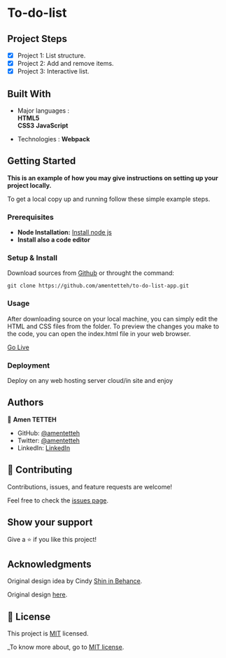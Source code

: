 # To-do-list

## Project Steps

- [x] Project 1: List structure. 
- [x] Project 2: Add and remove items.
- [x] Project 3: Interactive list.

## Built With

- Major languages :\
  **HTML5**  \
  **CSS3**
  **JavaScript**

- Technologies :
    **Webpack**


## Getting Started

**This is an example of how you may give instructions on setting up your project locally.**


To get a local copy up and running follow these simple example steps.

### Prerequisites

* **Node Installation:** [Install node js](https://nodejs.org/en/download/)
* **Install also a code editor**

### Setup & Install

Download sources from [Github](https://github.com/amentetteh/to-do-list-app.git) or throught the command: 
```
git clone https://github.com/amentetteh/to-do-list-app.git

```

### Usage

After downloading source on your local machine, you can simply edit the HTML and CSS files from the folder. To preview the changes you make to the code, you can open the index.html file in your web browser.

[Go Live](https://github.com/amentetteh/to-do-list-app/dist)

### Deployment
Deploy on any web hosting server cloud/in site and enjoy 

## Authors

👤 **Amen TETTEH**

- GitHub: [@amentetteh](https://github.com/amentetteh)
- Twitter: [@amentetteh](https://twitter.com/amentetteh)
- LinkedIn: [LinkedIn](https://linkedin.com/in/amentetteh)

## 🤝 Contributing

Contributions, issues, and feature requests are welcome!

Feel free to check the [issues page](../../issues/).

## Show your support

Give a ⭐️ if you like this project!

## Acknowledgments

Original design idea by Cindy [Shin in Behance](https://www.behance.net/adagio07).

Original design [here](https://web.archive.org/web/20180320194056/http://www.getminimalist.com:80/).

## 📝 License

This project is [MIT](./LICENSE) licensed.

_To know more about, go to [MIT license](https://choosealicense.com/licenses/mit/).
